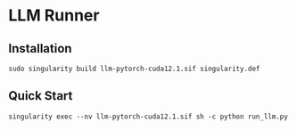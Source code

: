# LLM Runner

## Installation

```
sudo singularity build llm-pytorch-cuda12.1.sif singularity.def
```

## Quick Start

```
singularity exec --nv llm-pytorch-cuda12.1.sif sh -c python run_llm.py
```